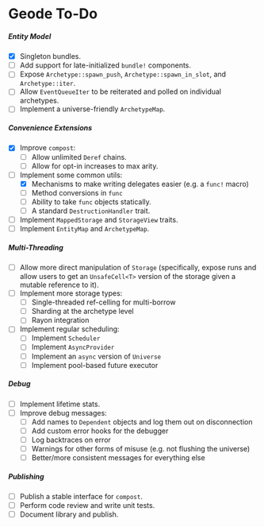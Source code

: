# Geode To-Do

##### Entity Model

- [x] Singleton bundles.
- [ ] Add support for late-initialized `bundle!` components.
- [ ] Expose `Archetype::spawn_push`, `Archetype::spawn_in_slot`, and `Archetype::iter`.
- [ ] Allow `EventQueueIter` to be reiterated and polled on individual archetypes.
- [ ] Implement a universe-friendly `ArchetypeMap`.

##### Convenience Extensions

- [x] Improve `compost`:
  - [ ] Allow unlimited `Deref` chains.
  - [ ] Allow for opt-in increases to max arity.
- [ ] Implement some common utils:
  - [x] Mechanisms to make writing delegates easier (e.g. a `func!` macro)
  - [ ] Method conversions in `func`
  - [ ] Ability to take `func` objects statically.
  - [ ] A standard `DestructionHandler` trait.
- [ ] Implement `MappedStorage` and `StorageView` traits.
- [ ] Implement `EntityMap` and `ArchetypeMap`.

##### Multi-Threading

- [ ] Allow more direct manipulation of `Storage` (specifically, expose runs and allow users to get an `UnsafeCell<T>` version of the storage given a mutable reference to it).
- [ ] Implement more storage types:
  - [ ] Single-threaded ref-celling for multi-borrow
  - [ ] Sharding at the archetype level
  - [ ] Rayon integration
- [ ] Implement regular scheduling:
  - [ ] Implement `Scheduler`
  - [ ] Implement `AsyncProvider`
  - [ ] Implement an `async` version of `Universe`
  - [ ] Implement pool-based future executor

##### Debug

- [ ] Implement lifetime stats.
- [ ] Improve debug messages:
  - [ ] Add names to `Dependent` objects and log them out on disconnection
  - [ ] Add custom error hooks for the debugger
  - [ ] Log backtraces on error
  - [ ] Warnings for other forms of misuse (e.g. not flushing the universe)
  - [ ] Better/more consistent messages for everything else

##### Publishing

- [ ] Publish a stable interface for `compost`.
- [ ] Perform code review and write unit tests.
- [ ] Document library and publish.

